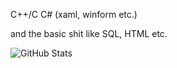 C++/C
C# (xaml, winform etc.)

and the basic shit like SQL, HTML etc.

![GitHub Stats](https://github-readme-stats.vercel.app/api?username=realbadidas&count_private=true&hide_border=true&show_icons=true&title_color=10e051&icon_color=11f057&text_color=11f057&bg_color=0D1117)
